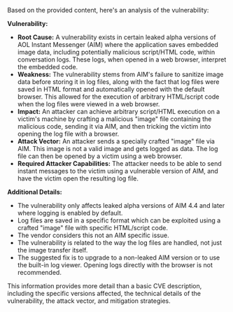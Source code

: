 Based on the provided content, here's an analysis of the vulnerability:

**Vulnerability:**

*   **Root Cause:** A vulnerability exists in certain leaked alpha versions of AOL Instant Messenger (AIM) where the application saves embedded image data, including potentially malicious script/HTML code, within conversation logs. These logs, when opened in a web browser, interpret the embedded code.
*   **Weakness:** The vulnerability stems from AIM's failure to sanitize image data before storing it in log files, along with the fact that log files were saved in HTML format and automatically opened with the default browser. This allowed for the execution of arbitrary HTML/script code when the log files were viewed in a web browser.
*   **Impact:** An attacker can achieve arbitrary script/HTML execution on a victim's machine by crafting a malicious "image" file containing the malicious code, sending it via AIM, and then tricking the victim into opening the log file with a browser.
*   **Attack Vector:** An attacker sends a specially crafted "image" file via AIM. This image is not a valid image and gets logged as data. The log file can then be opened by a victim using a web browser.
*   **Required Attacker Capabilities:** The attacker needs to be able to send instant messages to the victim using a vulnerable version of AIM, and have the victim open the resulting log file.

**Additional Details:**

*   The vulnerability only affects leaked alpha versions of AIM 4.4 and later where logging is enabled by default.
*   Log files are saved in a specific format which can be exploited using a crafted "image" file with specific HTML/script code.
*   The vendor considers this not an AIM specific issue.
*   The vulnerability is related to the way the log files are handled, not just the image transfer itself.
*   The suggested fix is to upgrade to a non-leaked AIM version or to use the built-in log viewer. Opening logs directly with the browser is not recommended.

This information provides more detail than a basic CVE description, including the specific versions affected, the technical details of the vulnerability, the attack vector, and mitigation strategies.